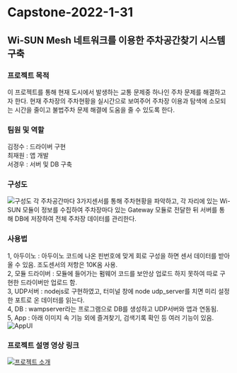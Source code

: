 # Capstone-2022-1-31
## Wi-SUN Mesh 네트워크를 이용한 주차공간찾기 시스템 구축

### 프로젝트 목적
 이 프로젝트를 통해 현재 도시에서 발생하는 교통 문제중 하나인 주차 문제를 해결하고자 한다. 현재 주차장의 주차현황을 실시간으로 보여주어 주차장 이용과 탐색에 소모되는 시간을 줄이고 불법주차 문제 해결에 도움을 줄 수 있도록 한다.

### 팀원 및 역할
김정수 : 드라이버 구현<br/>
최재원 : 앱 개발<br/>
서경우 : 서버 및 DB 구축<br/>


### 구성도
![구성도](https://user-images.githubusercontent.com/88094303/195519466-63485603-a387-4c5a-863f-544bcef53ae8.png)
 각 주차공간마다 3가지센서를 통해 주차현황을 파악하고, 각 자리에 있는 Wi-SUN 모듈이 정보를 수집하여 주차장마다 있는 Gateway 모듈로 전달한 뒤 서버를 통해 DB에 저장하여 전체 주차장 데이터를 관리한다.
 
### 사용법
 1, 아두이노 : 아두이노 코드에 나온 핀번호에 맞게 회로 구성을 하면 센서 데이터를 받아올 수 있음. 조도센서의 저항은 10K옴 사용.<br/>
 2, 모듈 드라이버 : 모듈에 들어가는 펌웨어 코드를 보안상 업로드 하지 못하여 따로 구현한 드라이버만 업로드 함.<br/>
 3, UDP서버 : nodejs로 구현하였고, 터미널 창에 node udp_server를 치면 미리 설정한 포트로 온 데이터를 읽는다.<br/>
 4, DB : wampserver라는 프로그램으로 DB를 생성하고 UDP서버와 앱과 연동됨.<br/>
 5, App : 아래 이미지 속 기능 외에 즐겨찾기, 검색기록 확인 등 여러 기능이 있음.<br/>
 ![AppUI](https://user-images.githubusercontent.com/88094303/195768493-96ddf814-ad19-4f03-b85a-711aadff4cf7.png)
 
 ### 프로젝트 설명 영상 링크
 [![프로젝트 소개](https://img.youtube.com/vi/FgYEQUiT0v8/0.jpg)](https://www.youtube.com/watch?v=FgYEQUiT0v8)
